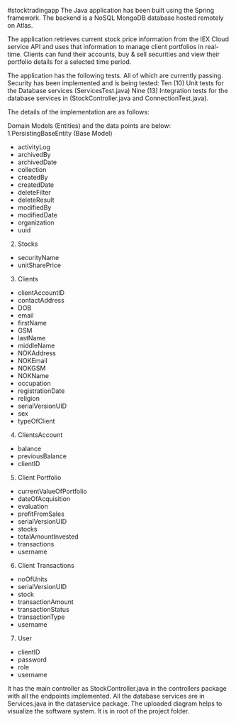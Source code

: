 #stocktradingapp
The Java application has been built using the Spring framework. The backend is a NoSQL MongoDB database hosted remotely on Atlas.

The application retrieves current stock price information from the IEX Cloud service API and uses that information to manage client portfolios in real-time. Clients can fund their accounts, buy & sell securities and view their portfolio details for a selected time period.

The application has the following tests. All of which are currently passing. Security has been implemented and is being tested: 
Ten (10) Unit tests for the Database services (ServicesTest.java)
Nine (13) Integration tests for the database services in (StockController.java and ConnectionTest.java).

The details of the implementation are as follows:

Domain Models (Entities) and the data points are below: 
1.PersistingBaseEntity (Base Model)
* activityLog
* archivedBy
* archivedDate
* collection
* createdBy
* createdDate
* deleteFilter
* deleteResult
* modifiedBy
* modifiedDate
* organization
* uuid
2. Stocks

* securityName
* unitSharePrice

3. Clients
* clientAccountID
* contactAddress
* DOB
* email
* firstName
* GSM
* lastName
* middleName
* NOKAddress
* NOKEmail
* NOKGSM
* NOKName
* occupation
* registrationDate
* religion
* serialVersionUID
* sex
* typeOfClient

4. ClientsAccount
* balance
* previousBalance
* clientID

5. Client Portfolio
* currentValueOfPortfolio
* dateOfAcquisition
* evaluation
* profitFromSales
* serialVersionUID
* stocks
* totalAmountInvested
* transactions
* username

6. Client Transactions
* noOfUnits
* serialVersionUID
* stock
* transactionAmount
* transactionStatus
* transactionType
* username

7. User
* clientID
* password
* role
* username


It has the main controller as StockController.java in the controllers package with all the endpoints implemented.
All the database services are in Services.java in the dataservice package. 
The uploaded diagram helps to visualize the software system. It is in root of the project folder.